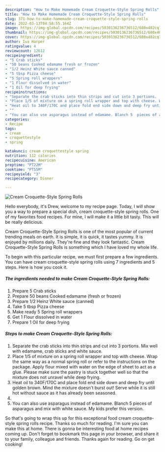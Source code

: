 ```yaml
---
description: "How to Make Homemade Cream Croquette-Style Spring Rolls"
title: "How to Make Homemade Cream Croquette-Style Spring Rolls"
slug: 371-how-to-make-homemade-cream-croquette-style-spring-rolls
date: 2022-03-13T04:58:55.164Z
image: https://img-global.cpcdn.com/recipes/5030136236736512/680x482cq70/cream-croquette-style-spring-rolls-recipe-main-photo.jpg
thumbnail: https://img-global.cpcdn.com/recipes/5030136236736512/680x482cq70/cream-croquette-style-spring-rolls-recipe-main-photo.jpg
cover: https://img-global.cpcdn.com/recipes/5030136236736512/680x482cq70/cream-croquette-style-spring-rolls-recipe-main-photo.jpg
author: Iva Harper
ratingvalue: 4
reviewcount: 12612
recipeingredient:
- "5 Crab sticks"
- "50 beans Cooked edamame fresh or frozen"
- "1/2 Heinz White sauce canned"
- "5 tbsp Pizza cheese"
- "5 Spring roll wrappers"
- "1 Flour dissolved in water"
- "1 Oil for deep frying"
recipeinstructions:
- "Separate the crab sticks into thin strips and cut into 3 portions.  Mix well with edamame, crab sticks and white sauce."
- "Place 1/5 of mixture on a spring roll wrapper and top with cheese. Wrap the same way as a normal spring roll or refer to the instructions on the package. Apply flour mixed with water on the edge of sheet to act as a glue. Please make sure the pastry is stuck together well so that the mixture does not unravel while deep frying."
- "Heat oil to 340F/170C and place fold end side down and deep fry until golden brown. Mind the mixture doesn&#39;t burst out! Serve while it is still hot without sauce as it has already been seasoned."
- ""
- "You can also use asparagus instead of edamame. Blanch 5  pieces of asparagus and mix with white sauce. My kids prefer this version."
categories:
- Recipe
tags:
- cream
- croquettestyle
- spring

katakunci: cream croquettestyle spring 
nutrition: 112 calories
recipecuisine: American
preptime: "PT22M"
cooktime: "PT55M"
recipeyield: "3"
recipecategory: Dinner

---
```



![Cream Croquette-Style Spring Rolls](https://img-global.cpcdn.com/recipes/5030136236736512/680x482cq70/cream-croquette-style-spring-rolls-recipe-main-photo.jpg)

Hello everybody, it's Drew, welcome to my recipe page. Today, I will show you a way to prepare a special dish, cream croquette-style spring rolls. One of my favorites food recipes. For mine, I will make it a little bit tasty. This will be really delicious.



Cream Croquette-Style Spring Rolls is one of the most popular of current trending meals on earth. It is simple, it is quick, it tastes yummy. It is enjoyed by millions daily. They're fine and they look fantastic. Cream Croquette-Style Spring Rolls is something which I have loved my whole life.


To begin with this particular recipe, we must first prepare a few ingredients. You can have cream croquette-style spring rolls using 7 ingredients and 5 steps. Here is how you cook it.

<!--inarticleads1-->

##### The ingredients needed to make Cream Croquette-Style Spring Rolls:

1. Prepare 5 Crab sticks
1. Prepare 50 beans Cooked edamame (fresh or frozen)
1. Prepare 1/2 Heinz White sauce (canned)
1. Take 5 tbsp Pizza cheese
1. Make ready 5 Spring roll wrappers
1. Get 1 Flour dissolved in water
1. Prepare 1 Oil for deep frying




<!--inarticleads2-->

##### Steps to make Cream Croquette-Style Spring Rolls:

1. Separate the crab sticks into thin strips and cut into 3 portions.  Mix well with edamame, crab sticks and white sauce.
1. Place 1/5 of mixture on a spring roll wrapper and top with cheese. Wrap the same way as a normal spring roll or refer to the instructions on the package. Apply flour mixed with water on the edge of sheet to act as a glue. Please make sure the pastry is stuck together well so that the mixture does not unravel while deep frying.
1. Heat oil to 340F/170C and place fold end side down and deep fry until golden brown. Mind the mixture doesn&#39;t burst out! Serve while it is still hot without sauce as it has already been seasoned.
1. 
1. You can also use asparagus instead of edamame. Blanch 5  pieces of asparagus and mix with white sauce. My kids prefer this version.




So that's going to wrap this up for this exceptional food cream croquette-style spring rolls recipe. Thanks so much for reading. I'm sure you can make this at home. There is gonna be interesting food at home recipes coming up. Don't forget to bookmark this page in your browser, and share it to your family, colleague and friends. Thanks again for reading. Go on get cooking!
